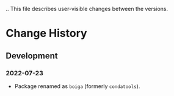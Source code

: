 ..
  This file describes user-visible changes between the versions.

# Change History

## Development

### 2022-07-23

- Package renamed as `boiga` (formerly `condatools`).